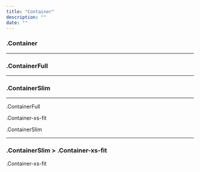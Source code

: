 ```yaml
---
title: "Container"
description: ""
date: ""
---
```


<div class="Container test-container">
  <h3>.Container</h3>
</div>

<hr>

<div class="ContainerFull test-container">
  <h3>.ContainerFull</h3>
</div>

<hr>

<div class="ContainerSlim test-container">
  <h3>.ContainerSlim</h3>
</div>

<hr>

<div class="ContainerFull test-container">
  <p>.ContainerFull</p>
  <div class="Container-xs-fit test-container">
    <p>.Container-xs-fit</p>
    <div class="ContainerSlim test-container">
      <p>.ContainerSlim</p>
    </div>
  </div>
</div>
<hr>


<div class="ContainerSlim">
  <h3>.ContainerSlim > .Container-xs-fit</h3>
  <div class="Container-xs-fit">
    <p class="Container-xs-fit">
      .Container-xs-fit
      <img class="" src="http://placehold.it/1250x800" alt="" />
    </p>
  </div>
</div>
